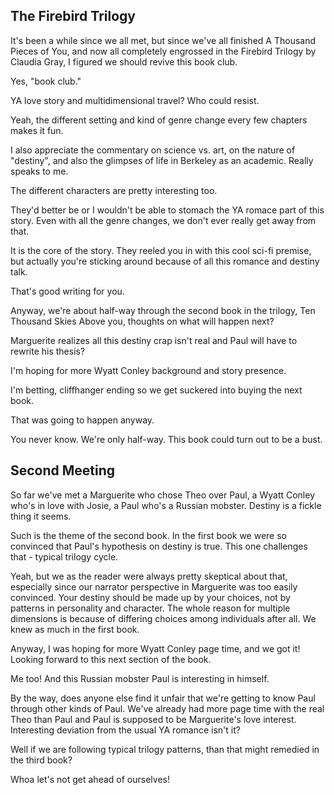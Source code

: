 ## The Firebird Trilogy

It's been a while since we all met, but since we've all finished A Thousand Pieces of You, and now all completely engrossed in the Firebird Trilogy by Claudia Gray, I figured we should revive this book club.

Yes, "book club."

YA love story and multidimensional travel? Who could resist.

Yeah, the different setting and kind of genre change every few chapters makes it fun.  

I also appreciate the commentary on science vs. art, on the nature of "destiny", and also the glimpses of life in Berkeley as an academic.  Really speaks to me.  

The different characters are pretty interesting too.  

They'd better be or I wouldn't be able to stomach the YA romace part of this story.  Even with all the genre changes, we don't ever really get away from that.

It is the core of the story.  They reeled you in with this cool sci-fi premise, but actually you're sticking around because of all this romance and destiny talk.  

That's good writing for you.  

Anyway, we're about half-way through the second book in the trilogy, Ten Thousand Skies Above you, thoughts on what will happen next?  

Marguerite realizes all this destiny crap isn't real and Paul will have to rewrite his thesis?  

I'm hoping for more Wyatt Conley background and story presence.  

I'm betting, cliffhanger ending so we get suckered into buying the next book.  

That was going to happen anyway. 

You never know.  We're only half-way.  This book could turn out to be a bust.  

## Second Meeting

So far we've met a Marguerite who chose Theo over Paul, a Wyatt Conley who's in love with Josie, a Paul who's a Russian mobster.  Destiny is a fickle thing it seems.

Such is the theme of the second book.  In the first book we were so convinced that Paul's hypothesis on destiny is true.  This one challenges that - typical trilogy cycle.  

Yeah, but we as the reader were always pretty skeptical about that, especially since our narrator perspective in Marguerite was too easily convinced.  Your destiny should be made up by your choices, not by patterns in personality and character.  The whole reason for multiple dimensions is because of differing choices among individuals after all.  We knew as much in the first book.  

Anyway, I was hoping for more Wyatt Conley page time, and we got it! Looking forward to this next section of the book.

Me too! And this Russian mobster Paul is interesting in himself.  

By the way, does anyone else find it unfair that we're getting to know Paul through other kinds of Paul.  We've already had more page time with the real Theo than Paul and Paul is supposed to be Marguerite's love interest.  Interesting deviation from the usual YA romance isn't it?  

Well if we are following typical trilogy patterns, than that might remedied in the third book?

Whoa let's not get ahead of ourselves!



